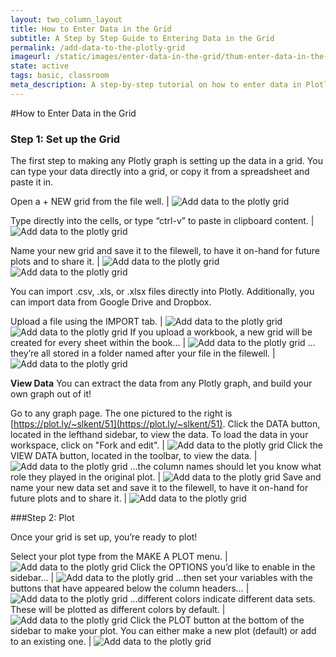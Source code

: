 ```yaml
---
layout: two_column_layout
title: How to Enter Data in the Grid
subtitle: A Step by Step Guide to Entering Data in the Grid
permalink: /add-data-to-the-plotly-grid
imageurl: /static/images/enter-data-in-the-grid/thum-enter-data-in-the-grid.png
state: active
tags: basic, classroom
meta_description: A step-by-step tutorial on how to enter data in Plotly for easy, online graphing. Upload data from your computer, import from Google Drive, or import from Dropbox.
---
```


#How to Enter Data in the Grid

### Step 1: Set up the Grid

The first step to making any Plotly graph is setting up the data in a grid.
You can type your data directly into a grid, or copy it from a spreadsheet and paste it in.


Open a + NEW grid from the file well. | ![Add data to the plotly grid](/static/images/enter-data-in-the-grid/new-grid.png)

Type directly into the cells, or type &#8220;ctrl-v&#8221; to paste in clipboard content. | ![Add data to the plotly grid](/static/images/enter-data-in-the-grid/image03.png)

Name your new grid and save it to the filewell, to have it on-hand for future plots and to share it. | ![Add data to the plotly grid](/static/images/enter-data-in-the-grid/image12.png) ![Add data to the plotly grid](/static/images/enter-data-in-the-grid/image07.png)

You can import .csv, .xls, or .xlsx files directly into Plotly. Additionally, you can import data from Google Drive and Dropbox.

Upload a file using the IMPORT tab. | ![Add data to the plotly grid](/static/images/enter-data-in-the-grid/import-from-google-drive.png) ![Add data to the plotly grid](/static/images/enter-data-in-the-grid/image05.png)
If you upload a workbook, a new grid will be created for every sheet within the book&#8230; | ![Add data to the plotly grid](/static/images/enter-data-in-the-grid/image13.png)
&#8230;they’re all stored in a folder named after your file in the filewell. | ![Add data to the plotly grid](/static/images/enter-data-in-the-grid/image04.png)

**View Data**
You can extract the data from any Plotly graph, and build your own graph out of it!

Go to any graph page. The one pictured to the right is [https://plot.ly/~slkent/51](https://plot.ly/~slkent/51). Click the DATA button, located in the lefthand sidebar, to view the data. To load the data in your workspace, click on "Fork and edit". | ![Add data to the plotly grid](/static/images/enter-data-in-the-grid/view-data-fork-and-edit.png)
Click the VIEW DATA button, located in the toolbar, to view the data. | ![Add data to the plotly grid](/static/images/enter-data-in-the-grid/get-data.png)
&#8230;the column names should let you know what role they played in the original plot. | ![Add data to the plotly grid](/static/images/enter-data-in-the-grid/image00.png)
Save and name your new data set and save it to the filewell, to have it on-hand for future plots and to share it. | ![Add data to the plotly grid](/static/images/enter-data-in-the-grid/save-data.png) 

###Step 2: Plot

Once your grid is set up, you’re ready to plot!

Select your plot type from the MAKE A PLOT menu. | ![Add data to the plotly grid](/static/images/enter-data-in-the-grid/image14.png)
Click the OPTIONS you’d like to enable in the sidebar&#8230; | ![Add data to the plotly grid](/static/images/enter-data-in-the-grid/image17.png)
&#8230;then set your variables with the buttons that have appeared below the column headers&#8230; | ![Add data to the plotly grid](/static/images/enter-data-in-the-grid/image16.png)
&#8230;different colors indicate different data sets. These will be plotted as different colors by default. | ![Add data to the plotly grid](/static/images/enter-data-in-the-grid/image10.png)
Click the PLOT button at the bottom of the sidebar to make your plot. You can either make a new plot (default) or add to an existing one. | ![Add data to the plotly grid](/static/images/enter-data-in-the-grid/image02.png)



